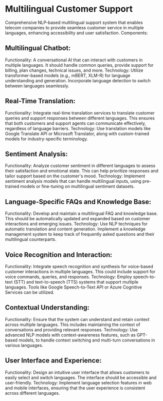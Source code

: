 # Multilingual Customer Support
 Comprehensive NLP-based multilingual support system that enables telecom companies to provide seamless customer service in multiple languages, enhancing accessibility and user satisfaction.
 Components:
## Multilingual Chatbot:

Functionality: A conversational AI that can interact with customers in multiple languages. It should handle common queries, provide support for billing, plan changes, technical issues, and more.
Technology: Utilize transformer-based models (e.g., mBERT, XLM-R) for language understanding and generation. Incorporate language detection to switch between languages seamlessly.
## Real-Time Translation:

Functionality: Integrate real-time translation services to translate customer queries and support responses between different languages. This ensures that both customers and support agents can communicate effectively, regardless of language barriers.
Technology: Use translation models like Google Translate API or Microsoft Translator, along with custom-trained models for industry-specific terminology.
## Sentiment Analysis:

Functionality: Analyze customer sentiment in different languages to assess their satisfaction and emotional state. This can help prioritize responses and tailor support based on the customer's mood.
Technology: Implement sentiment analysis models that can handle multilingual inputs, using pre-trained models or fine-tuning on multilingual sentiment datasets.
## Language-Specific FAQs and Knowledge Base:

Functionality: Develop and maintain a multilingual FAQ and knowledge base. This should be automatically updated and expanded based on customer interactions and emerging issues.
Technology: Use NLP techniques for automatic translation and content generation. Implement a knowledge management system to keep track of frequently asked questions and their multilingual counterparts.
## Voice Recognition and Interaction:

Functionality: Integrate speech recognition and synthesis for voice-based customer interactions in multiple languages. This could include support for voice commands, queries, and responses.
Technology: Employ speech-to-text (STT) and text-to-speech (TTS) systems that support multiple languages. Tools like Google Speech-to-Text API or Azure Cognitive Services can be utilized.
## Contextual Understanding:

Functionality: Ensure that the system can understand and retain context across multiple languages. This includes maintaining the context of conversations and providing relevant responses.
Technology: Use advanced NLP models with context-awareness features, such as GPT-based models, to handle context switching and multi-turn conversations in various languages.
## User Interface and Experience:

Functionality: Design an intuitive user interface that allows customers to easily select and switch languages. The interface should be accessible and user-friendly.
Technology: Implement language selection features in web and mobile interfaces, ensuring that the user experience is consistent across different languages.
